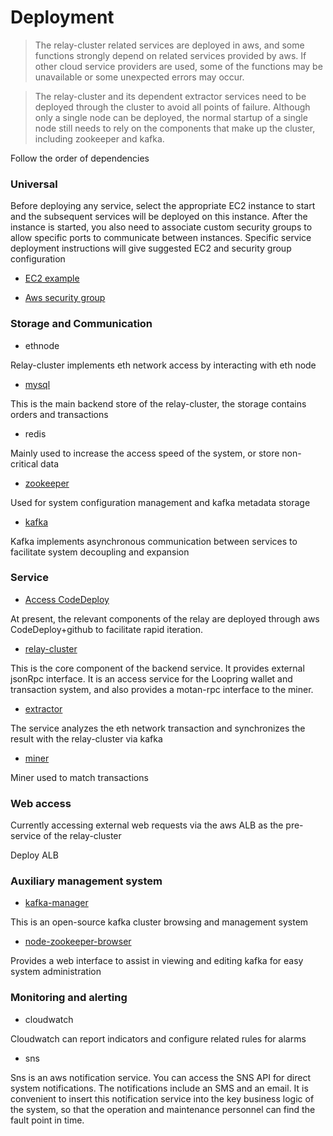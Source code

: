 # Deployment
> The relay-cluster related services are deployed in aws, and some functions strongly depend on related services provided by aws. If other cloud service providers are used, some of the functions may be unavailable or some unexpected errors may occur.

> The relay-cluster and its dependent extractor services need to be deployed through the cluster to avoid all points of failure. Although only a single node can be deployed, the normal startup of a single node still needs to rely on the components that make up the cluster, including zookeeper and kafka.

Follow the order of dependencies
### Universal
Before deploying any service, select the appropriate EC2 instance to start and the subsequent services will be deployed on this instance. After the instance is started, you also need to associate custom security groups to allow specific ports to communicate between instances. Specific service deployment instructions will give suggested EC2 and security group configuration

* [EC2 example](https://github.com/Loopring/relay-cluster/wiki/%E5%90%AF%E5%8A%A8aws-EC2%E5%AE%9E%E4%BE%8B)

* [Aws security group](https://github.com/Loopring/relay-cluster/wiki/%E9%85%8D%E7%BD%AEaws%E5%AE%89%E5%85%A8%E7%BB%84)
### Storage and Communication
* ethnode

Relay-cluster implements eth network access by interacting with eth node
* [mysql](https://github.com/Loopring/relay-cluster/wiki/%E9%83%A8%E7%BD%B2mysql)

This is the main backend store of the relay-cluster, the storage contains orders and transactions

* redis

Mainly used to increase the access speed of the system, or store non-critical data
* [zookeeper](https://github.com/Loopring/relay-cluster/wiki/%E9%83%A8%E7%BD%B2zookeeper)

Used for system configuration management and kafka metadata storage
* [kafka](https://github.com/Loopring/relay-cluster/wiki/%E9%83%A8%E7%BD%B2kafka%E9%9B%86%E7%BE%A4)

Kafka implements asynchronous communication between services to facilitate system decoupling and expansion
### Service
* [Access CodeDeploy](https://github.com/Loopring/relay-cluster/wiki/%E6%8E%A5%E5%85%A5CodeDeloy)

At present, the relevant components of the relay are deployed through aws CodeDeploy+github to facilitate rapid iteration.

* [relay-cluster](https://github.com/Loopring/relay-cluster/wiki/%E9%83%A8%E7%BD%B2relay-cluster)

This is the core component of the backend service. It provides external jsonRpc interface. It is an access service for the Loopring wallet and transaction system, and also provides a motan-rpc interface to the miner.

* [extractor](https://github.com/Loopring/relay-cluster/wiki/%E9%83%A8%E7%BD%B2extractor)

The service analyzes the eth network transaction and synchronizes the result with the relay-cluster via kafka

* [miner](https://github.com/Loopring/relay-cluster/wiki/%E9%83%A8%E7%BD%B2miner)

Miner used to match transactions
### Web access
Currently accessing external web requests via the aws ALB as the pre-service of the relay-cluster

Deploy ALB

### Auxiliary management system
* [kafka-manager](https://github.com/Loopring/relay-cluster/wiki/%E9%83%A8%E7%BD%B2kafka-manager)

This is an open-source kafka cluster browsing and management system

* [node-zookeeper-browser](https://github.com/Loopring/relay-cluster/wiki/%E9%83%A8%E7%BD%B2node-zk-browser)

Provides a web interface to assist in viewing and editing kafka for easy system administration

### Monitoring and alerting
* cloudwatch

Cloudwatch can report indicators and configure related rules for alarms
* sns

Sns is an aws notification service. You can access the SNS API for direct system notifications. The notifications include an SMS and an email. It is convenient to insert this notification service into the key business logic of the system, so that the operation and maintenance personnel can find the fault point in time.
<!--stackedit_data:
eyJoaXN0b3J5IjpbLTE0NTcwNjYzMDcsLTU2MTcyNzQxOSwxNT
A4MzUyNDE0XX0=
-->